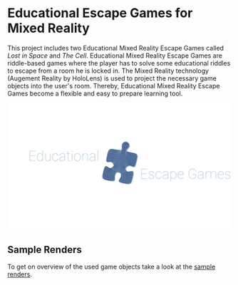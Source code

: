 ﻿# Educational Escape Games for Mixed Reality
This project includes two Educational Mixed Reality Escape Games called _Lost in Space_ and _The Cell_. Educational Mixed Reality Escape Games are riddle-based games where the player has to solve some educational riddles to escape from a room he is locked in. The Mixed Reality technology (Augement Reality by HoloLens) is used to project the necessary game objects into the user's room. Thereby, Educational Mixed Reality Escape Games become a flexible and easy to prepare learning tool.

![alt text](https://github.com/rwth-acis/Edu-Escape-Games-for-MR/blob/master/Frontend/Icon%20Source%20Files/Logos/EducationalEscapeGames/logo_3d.png "Educational Escape Games for Mixed Reality Logo")
 
## Sample Renders
To get on overview of the used game objects take a look at the [sample renders](https://github.com/rwth-acis/Edu-Escape-Games-for-MR/blob/master/sample_renders.md).
